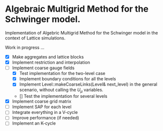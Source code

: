 # Algebraic Multigrid Method for the Schwinger model.
Implementation of Algebric Multigrid Method for the Schwinger model in the context of Lattice simulations. 

Work in progress ...

- [x] Make aggregates and lattice blocks
- [x] Implement restriction and interpolation
- [ ] Implement coarse gauge fields
    - [x] Test implementation for the two-level case
    - [x] Implement boundary conditions for all the levels
    - [x] Implement Level::makeCoarseLinks(Level& next_level) in the general scenario, without calling the $U_\mu$ variables.
    - [] Test the implementation for several levels
- [x] Implement coarse grid matrix 
- [ ] Implement SAP for each level
- [ ] Integrate everything in a V-cycle
- [ ] Improve performance (if needed)
- [ ] Implement an K-cycle